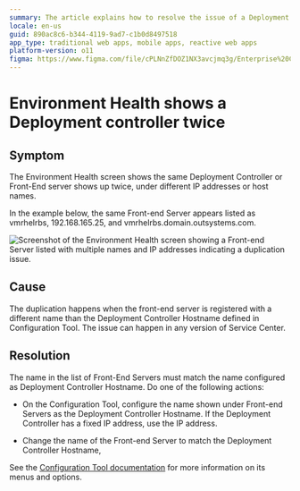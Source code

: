 ```yaml
---
summary: The article explains how to resolve the issue of a Deployment Controller appearing twice in the Environment Health screen due to a hostname mismatch
locale: en-us
guid: 890ac8c6-b344-4119-9ad7-c1b0d8497518
app_type: traditional web apps, mobile apps, reactive web apps
platform-version: o11
figma: https://www.figma.com/file/cPLNnZfDOZ1NX3avcjmq3g/Enterprise%20Customers?node-id=3213:288
---
```

# Environment Health shows a Deployment controller twice

## Symptom

The Environment Health screen shows the same Deployment Controller or Front-End server shows up twice, under different IP addresses or host names.

In the example below, the same Front-end Server appears listed as vmrhelrbs, 192.168.165.25, and vmrhelrbs.domain.outsystems.com.

![Screenshot of the Environment Health screen showing a Front-end Server listed with multiple names and IP addresses indicating a duplication issue.](images/env-deploy-controller-twice_0.png "Environment Health Screen Duplication Issue")

## Cause

The duplication happens when the front-end server is registered with a different name than the Deployment Controller Hostname defined in Configuration Tool. The issue can happen in any version of Service Center.

## Resolution

The name in the list of Front-End Servers must match the name configured as Deployment Controller Hostname. Do one of the following actions:

* On the Configuration Tool, configure the name shown under Front-end Servers as the Deployment Controller Hostname. If the Deployment Controller has a fixed IP address, use the IP address.

* Change the name of the Front-end Server to match the Deployment Controller Hostname,


See the [Configuration Tool documentation](https://success.outsystems.com/Documentation/11/Reference/Configuration_Tool) for more information on its menus and options.

